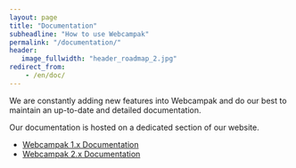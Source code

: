 ```yaml
---
layout: page
title: "Documentation"
subheadline: "How to use Webcampak"
permalink: "/documentation/"
header:
   image_fullwidth: "header_roadmap_2.jpg"
redirect_from:
    - /en/doc/
---
```


We are constantly adding new features into Webcampak and do our best to maintain an up-to-date and detailed documentation.

Our documentation is hosted on a dedicated section of our website.

* [Webcampak 1.x Documentation](http://doc.webcampak.com/webcampak1.x/en/)
* [Webcampak 2.x Documentation](http://doc.webcampak.com/webcampak2.x/en/)
